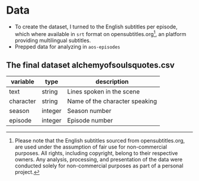 # Data

- To create the dataset, I turned to the English subtitles per episode, which where available in `srt` format on opensubtitles.org[^*], an platform providing multilingual subtitles.
- Prepped data for analyzing in `aos-episodes`

[^*]: Please note that the English subtitles sourced from opensubtitles.org, are used under the assumption of fair use for non-commercial purposes. All rights, including copyright, belong to their respective owners. Any analysis, processing, and presentation of the data were conducted solely for non-commercial purposes as part of a personal project. 

## The final dataset alchemyofsoulsquotes.csv

| variable  | type    | description                    |
|-----------|---------|--------------------------------|
| text      | string  | Lines spoken in the scene      |
| character | string  | Name of the character speaking |
| season    | integer | Season number                  |
| episode   | integer | Episode number                 |

